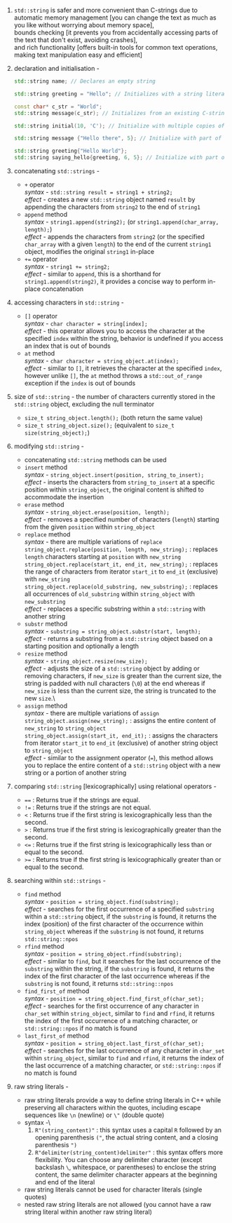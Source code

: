 1. `std::string` is safer and more convenient than C-strings due to automatic memory management [you can change the text as much as you like without worrying about memory space],\
bounds checking [it prevents you from accidentally accessing parts of the text that don't exist, avoiding crashes],\
and rich functionality [offers built-in tools for common text operations, making text manipulation easy and efficient]

2. declaration and initialisation -
    ```cpp
    std::string name; // Declares an empty string

    std::string greeting = "Hello"; // Initializes with a string literal, braces can be used too, parantheses can be used too

    const char* c_str = "World";
    std::string message(c_str); // Initializes from an existing C-string or std::string, braces can be used too

    std::string initial(10, 'C'); // Initialize with multiple copies of a char, braces can be used too

    std::string message {"Hello there", 5}; // Initialize with part of a string literal, parantheses can be used too

    std::string greeting{"Hello World"};
    std::string saying_hello{greeting, 6, 5}; // Initialize with part of an existing string, starting at index 6, taking 5 characters, parantheses can be used too
    ```
3. concatenating `std::strings` -
    - `+` operator\
    *syntax* - `std::string result = string1 + string2;`\
    *effect* - creates a new `std::string` object named `result` by appending the characters from `string2` to the end of `string1`
    - `append` method\
    *syntax* - `string1.append(string2);` (or `string1.append(char_array, length);`)\
    *effect* - appends the characters from `string2` (or the specified `char_array` with a given `length`) to the end of the current `string1` object, modifies the original `string1` in-place
    - `+=` operator\
    *syntax* - `string1 += string2;`\
    *effect* - similar to `append`, this is a shorthand for `string1.append(string2)`, it provides a concise way to perform in-place concatenation

4. accessing characters in `std::string` -
    - `[]` operator\
    *syntax* - `char character = string[index];`\
    *effect* - this operator allows you to access the character at the specified `index` within the string, behavior is undefined if you access an index that is out of bounds
    - `at` method\
    *syntax* - `char character = string_object.at(index);`\
    *effect* - similar to `[]`, it retrieves the character at the specified `index`, however unlike `[]`, the `at` method throws a `std::out_of_range` exception if the `index` is out of bounds

5. size of `std::string` - the number of characters currently stored in the `std::string` object, excluding the null terminator
    - `size_t string_object.length();` (both return the same value)
    - `size_t string_object.size();` (equivalent to `size_t size(string_object);`)

6. modifying `std::string` -
    - concatenating `std::string` methods can be used
    - `insert` method\
    *syntax* - `string_object.insert(position, string_to_insert);`\
    *effect* - inserts the characters from `string_to_insert` at a specific position within `string_object`, the original content is shifted to accommodate the insertion
    - `erase` method\
    *syntax* - `string_object.erase(position, length);`\
    *effect* - removes a specified number of characters (`length`) starting from the given `position` within `string_object`
    - `replace` method\
    *syntax* - there are multiple variations of `replace`\
    `string_object.replace(position, length, new_string);` : replaces `length` characters starting at `position` with `new_string`\
    `string_object.replace(start_it, end_it, new_string);` : replaces the range of characters from iterator `start_it` to `end_it` (exclusive) with `new_string`\
    `string_object.replace(old_substring, new_substring);` : replaces all occurrences of `old_substring` within `string_object` with `new_substring`\
    *effect* - replaces a specific substring within a `std::string` with another string
    - `substr` method\
    *syntax* - `substring = string_object.substr(start, length);`\
    *effect* - returns a substring from a `std::string` object based on a starting position and optionally a length
    - `resize` method\
    *syntax* - `string_object.resize(new_size);`\
    *effect* - adjusts the size of a `std::string` object by adding or removing characters, if `new_size` is greater than the current size, the string is padded with null characters (`\0`) at the end whereas if `new_size` is less than the current size, the string is truncated to the new `size`.\
    - `assign` method\
    *syntax* - there are multiple variations of `assign`\
    `string_object.assign(new_string);` : assigns the entire content of `new_string` to `string_object`\
    `string_object.assign(start_it, end_it);` : assigns the characters from iterator `start_it` to `end_it` (exclusive) of another string object to `string_object`\
    *effect* - similar to the assignment operator (`=`), this method allows you to replace the entire content of a `std::string` object with a new string or a portion of another string

7. comparing `std::string` [lexicographically] using relational operators -
    - `==` : Returns true if the strings are equal.
    - `!=` : Returns true if the strings are not equal.
    - `<` : Returns true if the first string is lexicographically less than the second.
    - `>` : Returns true if the first string is lexicographically greater than the second.
    - `<=` : Returns true if the first string is lexicographically less than or equal to the second.
    - `>=` : Returns true if the first string is lexicographically greater than or equal to the second.

8. searching within `std::strings` -
    - `find` method\
    *syntax* - `position = string_object.find(substring);`\
    *effect* - searches for the first occurrence of a specified `substring` within a `std::string` object, if the `substring` is found, it returns the index (position) of the first character of the occurrence within `string_object` whereas if the `substring` is not found, it returns `std::string::npos`
    - `rfind` method\
    *syntax* - `position = string_object.rfind(substring);`\
    *effect* - similar to `find`, but it searches for the last occurrence of the `substring` within the string, if the `substring` is found, it returns the index of the first character of the last occurrence whereas if the `substring` is not found, it returns `std::string::npos`
    - `find_first_of` method\
    *syntax* - `position = string_object.find_first_of(char_set);`\
    *effect* - searches for the first occurrence of any character in `char_set` within `string_object`, similar to `find` and `rfind`, it returns the index of the first occurrence of a matching character, or `std::string::npos` if no match is found
    - `last_first_of` method\
    *syntax* - `position = string_object.last_first_of(char_set);`\
    *effect* - searches for the last occurrence of any character in `char_set` within `string_object`, similar to `find` and `rfind`, it returns the index of the last occurrence of a matching character, or `std::string::npos` if no match is found

9. raw string literals -
    - raw string literals provide a way to define string literals in C++ while preserving all characters within the quotes, including escape sequences like `\n` (newline) or `\"` (double quote)
    - syntax -\
        1. `R"(string_content)"` : this syntax uses a capital `R` followed by an opening parenthesis `("`, the actual string content, and a closing parenthesis `")`
        2. `R"delimiter(string_content)delimiter"` : this syntax offers more flexibility. You can choose any delimiter character (except backslash `\`, whitespace, or parentheses) to enclose the string content, the same delimiter character appears at the beginning and end of the literal
    - raw string literals cannot be used for character literals (single quotes)
    - nested raw string literals are not allowed (you cannot have a raw string literal within another raw string literal)